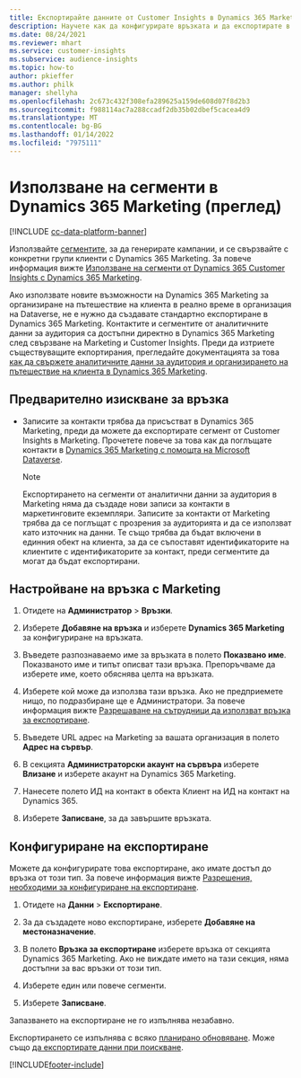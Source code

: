 ```yaml
---
title: Експортирайте данните от Customer Insights в Dynamics 365 Marketing
description: Научете как да конфигурирате връзката и да експортирате в Dynamics 365 Marketing.
ms.date: 08/24/2021
ms.reviewer: mhart
ms.service: customer-insights
ms.subservice: audience-insights
ms.topic: how-to
author: pkieffer
ms.author: philk
manager: shellyha
ms.openlocfilehash: 2c673c432f308efa289625a159de608d07f8d2b3
ms.sourcegitcommit: f988114ac7a288ccadf2db35b02dbef5cacea4d9
ms.translationtype: MT
ms.contentlocale: bg-BG
ms.lasthandoff: 01/14/2022
ms.locfileid: "7975111"
---
```

# <a name="use-segments-in-dynamics-365-marketing-preview"></a>Използване на сегменти в Dynamics 365 Marketing (преглед)

[!INCLUDE [cc-data-platform-banner](../includes/cc-data-platform-banner.md)]

Използвайте [сегментите](segments.md), за да генерирате кампании, и се свързвайте с конкретни групи клиенти с Dynamics 365 Marketing. За повече информация вижте [Използване на сегменти от Dynamics 365 Customer Insights с Dynamics 365 Marketing](/dynamics365/marketing/customer-insights-segments).

Ако използвате новите възможности на Dynamics 365 Marketing за организиране на пътешествие на клиента в реално време в организация на Dataverse, не е нужно да създавате стандартно експортиране в Dynamics 365 Marketing. Контактите и сегментите от аналитичните данни за аудитория са достъпни директно в Dynamics 365 Marketing след свързване на Marketing и Customer Insights. Преди да изтриете съществуващите екпортирания, прегледайте документацията за това [как да свържете аналитичните данни за аудитория и организирането на пътешествие на клиента в Dynamics 365 Marketing](/dynamics365/marketing/real-time-marketing-ci-profile).

## <a name="prerequisite-for-a-connection"></a>Предварително изискване за връзка

- Записите за контакти трябва да присъстват в Dynamics 365 Marketing, преди да можете да експортирате сегмент от Customer Insights в Marketing. Прочетете повече за това как да поглъщате контакти в [Dynamics 365 Marketing с помощта на Microsoft Dataverse](connect-power-query.md).

  > [!NOTE]
  > Експортирането на сегменти от аналитични данни за аудитория в Marketing няма да създаде нови записи за контакти в маркетинговите екземпляри. Записите за контакти от Marketing трябва да се поглъщат с прозрения за аудиторията и да се използват като източник на данни. Те също трябва да бъдат включени в единния обект на клиента, за да се съпоставят идентификаторите на клиентите с идентификаторите за контакт, преди сегментите да могат да бъдат експортирани.

## <a name="set-up-connection-to-marketing"></a>Настройване на връзка с Marketing

1. Отидете на **Администратор** > **Връзки**.

1. Изберете **Добавяне на връзка** и изберете **Dynamics 365 Marketing** за конфигуриране на връзката.

1. Въведете разпознаваемо име за връзката в полето **Показвано име**. Показваното име и типът описват тази връзка. Препоръчваме да изберете име, което обяснява целта на връзката.

1. Изберете кой може да използва тази връзка. Ако не предприемете нищо, по подразбиране ще е Администратори. За повече информация вижте [Разрешаване на сътрудници да използват връзка за експортиране](connections.md#allow-contributors-to-use-a-connection-for-exports).

1. Въведете URL адрес на Marketing за вашата организация в полето **Адрес на сървър**.

1. В секцията **Администраторски акаунт на сървъра** изберете **Влизане** и изберете акаунт на Dynamics 365 Marketing.

1. Нанесете полето ИД на контакт в обекта Клиент на ИД на контакт на Dynamics 365.

1. Изберете **Записване**, за да завършите връзката. 

## <a name="configure-an-export"></a>Конфигуриране на експортиране

Можете да конфигурирате това експортиране, ако имате достъп до връзка от този тип. За повече информация вижте [Разрешения, необходими за конфигуриране на експортиране](export-destinations.md#set-up-a-new-export).

1. Отидете на **Данни** > **Експортиране**.

1. За да създадете ново експортиране, изберете **Добавяне на местоназначение**.

1. В полето **Връзка за експортиране** изберете връзка от секцията Dynamics 365 Marketing. Ако не виждате името на тази секция, няма достъпни за вас връзки от този тип.

1. Изберете един или повече сегменти.

1. Изберете **Записване**.

Запазването на експортиране не го изпълнява незабавно.

Експортирането се изпълнява с всяко [планирано обновяване](system.md#schedule-tab). Може също [да експортирате данни при поискване](export-destinations.md#run-exports-on-demand). 

[!INCLUDE[footer-include](../includes/footer-banner.md)]

